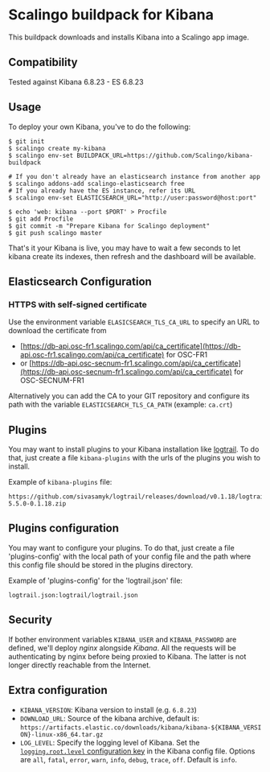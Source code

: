 # Scalingo buildpack for Kibana

This buildpack downloads and installs Kibana into a Scalingo app image.

## Compatibility

Tested against Kibana 6.8.23 - ES 6.8.23

## Usage

To deploy your own Kibana, you've to do the following:

```console
$ git init
$ scalingo create my-kibana
$ scalingo env-set BUILDPACK_URL=https://github.com/Scalingo/kibana-buildpack

# If you don't already have an elasticsearch instance from another app
$ scalingo addons-add scalingo-elasticsearch free
# If you already have the ES instance, refer its URL
$ scalingo env-set ELASTICSEARCH_URL="http://user:password@host:port"

$ echo 'web: kibana --port $PORT' > Procfile
$ git add Procfile
$ git commit -m "Prepare Kibana for Scalingo deployment"
$ git push scalingo master
```

That's it your Kibana is live, you may have to wait a few seconds to let kibana
create its indexes, then refresh and the dashboard will be available.

## Elasticsearch Configuration

### HTTPS with self-signed certificate

Use the environment variable `ELASICSEARCH_TLS_CA_URL` to specify an URL to
download the certificate from
- [https://db-api.osc-fr1.scalingo.com/api/ca_certificate](https://db-api.osc-fr1.scalingo.com/api/ca_certificate) for OSC-FR1
- or [https://db-api.osc-secnum-fr1.scalingo.com/api/ca_certificate](https://db-api.osc-secnum-fr1.scalingo.com/api/ca_certificate) for OSC-SECNUM-FR1

Alternatively you can add the CA to your GIT repository and configure its path
with the variable `ELASTICSEARCH_TLS_CA_PATH` (example: `ca.crt`)

## Plugins

You may want to install plugins to your Kibana installation like
[logtrail](https://github.com/sivasamyk/logtrail). To do
that, just create a file `kibana-plugins` with the urls of the plugins you
wish to install.

Example of `kibana-plugins` file:

```
https://github.com/sivasamyk/logtrail/releases/download/v0.1.18/logtrail-5.5.0-0.1.18.zip
```

## Plugins configuration

You may want to configure your plugins. To do that, just create a file 'plugins-config' with the local path of your config file and the path where this config file should be stored in the plugins directory.

Example of 'plugins-config' for the 'logtrail.json' file:

```
logtrail.json:logtrail/logtrail.json
```

## Security

If bother environment variables `KIBANA_USER` and `KIBANA_PASSWORD` are
defined, we'll deploy *nginx* alongside *Kibana*. All the requests will be
authenticating by nginx before being proxied to Kibana. The latter is not
longer directly reachable from the Internet.

## Extra configuration

* `KIBANA_VERSION`: Kibana version to install (e.g. `6.8.23`)
* `DOWNLOAD_URL`: Source of the kibana archive, default is: `https://artifacts.elastic.co/downloads/kibana/kibana-${KIBANA_VERSION}-linux-x86_64.tar.gz`
* `LOG_LEVEL`: Specify the logging level of Kibana. Set the [`logging.root.level` configuration key](https://www.elastic.co/guide/en/kibana/current/logging-settings.html) in the Kibana config file. Options are `all`, `fatal`, `error`, `warn`, `info`, `debug`, `trace`, `off`. Default is `info`.
